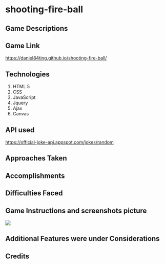 # shooting-fire-ball
## Game Descriptions

## Game Link
https://daniel84ting.github.io/shooting-fire-ball/

## Technologies
1. HTML 5
1. CSS
1. JavaScript
1. Jquery
1. Ajax
1. Canvas

## API used
https://official-joke-api.appspot.com/jokes/random

## Approaches Taken
## Accomplishments
## Difficulties Faced
## Game Instructions and screenshots picture
![](/)
## Additional Features were under Considerations
## Credits